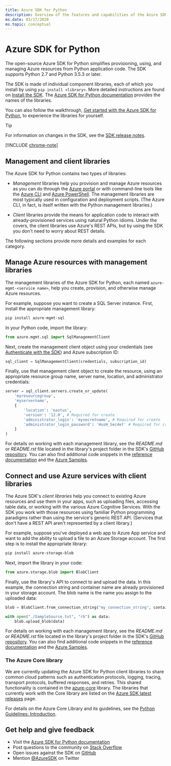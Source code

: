 ```yaml
---
title: Azure SDK for Python
description: Overview of the features and capabilities of the Azure SDK for Python that helps developers be more productive when provisioning, using, and managing Azure resources.
ms.date: 03/17/2020
ms.topic: conceptual
---
```


# Azure SDK for Python

The open-source Azure SDK for Python simplifies provisioning, using, and managing Azure resources from Python application code. The SDK supports Python 2.7 and Python 3.5.3 or later.

The SDK is made of individual component libraries, each of which you install by using `pip install <library>`. More detailed instructions are found on [Install the SDK](python-sdk-azure-install.md). The [Azure SDK for Python documentation](https://azure.github.io/azure-sdk-for-python/) provides the names of the libraries.

You can also follow the walkthrough, [Get started with the Azure SDK for Python](python-sdk-azure-get-started.yml), to experience the libraries for yourself.

> [!TIP]
> For information on changes in the SDK, see the [SDK release notes](https://azure.github.io/azure-sdk/).

[!INCLUDE [chrome-note](includes/chrome-note.md)]

## Management and client libraries

The Azure SDK for Python contains two types of libraries:

- *Management* libraries help you provision and manage Azure resources as you can do through the [Azure portal](https://portal.azure.com) or with command-line tools like the [Azure CLI](https://docs.microsoft.com/cli/azure/install-azure-cli) and [Azure PowerShell](https://docs.microsoft.com/powershell/azure/). The management libraries are most typically used in configuration and deployment scripts. (The Azure CLI, in fact, is itself written with the Python management libraries.)

- *Client* libraries provide the means for application code to interact with already-provisioned services using natural Python idioms. Under the covers, the client libraries use Azure's REST APIs, but by using the SDK you don't need to worry about REST details.

The following sections provide more details and examples for each category.

## Manage Azure resources with management libraries

The management libraries of the Azure SDK for Python, each named `azure-mgmt-<service name>`, help you create, provision, and otherwise manage Azure resources.

For example, suppose you want to create a SQL Server instance. First, install the appropriate management library:

```bash
pip install azure-mgmt-sql
```

In your Python code, import the library:

```python
from azure.mgmt.sql import SqlManagementClient
```

Next, create the management client object using your credentials (see [Authenticate with the SDK](pythion-sdk-azure-authenticate.md)) and Azure subscription ID:

```python
sql_client = SqlManagementClient(credentials, subscription_id)
```

Finally, use that management client object to create the resource, using an appropriate resource group name, server name, location, and administrator credentials:

```python
server = sql_client.servers.create_or_update(
    'myresourcegroup',
    'myservername',
    {
        'location': 'eastus',
        'version': '12.0', # Required for create
        'administrator_login': 'mysecretname', # Required for create
        'administrator_login_password': 'HusH_Sec4et' # Required for create
    }
)
```

For details on working with each management library, see the *README.md* or *README.rst* file located in the library's project folder in the SDK's [GitHub repository](https://github.com/Azure/azure-sdk-for-python/tree/master/sdk). You can also find additional code snippets in the [reference documentation](/python/api?view=azure-python) and the [Azure Samples](https://docs.microsoft.com/samples/browse/?languages=python&products=azure).

## Connect and use Azure services with client libraries

The Azure SDK's *client libraries* help you connect to existing Azure resources and use them in your apps, such as uploading files, accessing table data, or working with the various Azure Cognitive Services. With the SDK you work with those resources using familiar Python programming paradigms rather than using the service's generic REST API. (Services that don't have a REST API aren't represented by a client library.)

For example, suppose you've deployed a web app to Azure App service and want to add the ability to upload a file to an Azure Storage account. The first step is to install the appropriate library:

```bash
pip install azure-storage-blob
```

Next, import the library in your code:

```python
from azure.storage.blob import BlobClient
```

Finally, use the library's API to connect to and upload the data. In this example, the connection string and container name are already provisioned in your storage account. The blob name is the name you assign to the uploaded data:

```python
blob = BlobClient.from_connection_string("my_connection_string", container="mycontainer", blob="my_blob")

with open("./SampleSource.txt", "rb") as data:
    blob.upload_blob(data)
```

For details on working with each management library, see the *README.md* or *README.rst* file located in the library's project folder in the SDK's [GitHub repository](https://github.com/Azure/azure-sdk-for-python/tree/master/sdk). You can also find additional code snippets in the [reference documentation](/python/api?view=azure-python) and the [Azure Samples](https://docs.microsoft.com/samples/browse/?languages=python&products=azure).

### The Azure Core library

We are currently updating the Azure SDK for Python client libraries to share common cloud patterns such as authentication protocols, logging, tracing, transport protocols, buffered responses, and retries. This shared functionality is contained in the [azure-core](https://github.com/Azure/azure-sdk-for-python/tree/master/sdk/core/azure-core) library. The libraries that currently work with the Core library are listed on the [Azure SDK latest releases](https://azure.github.io/azure-sdk/releases/latest/#python-packages) page.

For details on the Azure Core Library and its guidelines, see the [Python Guidelines: Introduction](https://azure.github.io/azure-sdk/python_introduction.html).

## Get help and give feedback

- Visit the [Azure SDK for Python documentation](https://aka.ms/python-docs)
- Post questions to the community on [Stack Overflow](https://stackoverflow.com/questions/tagged/azure-sdk-python)
- Open issues against the SDK on [GitHub](https://github.com/Azure/azure-sdk-for-python/issues)
- Mention [@AzureSDK](https://twitter.com/AzureSdk/) on Twitter
